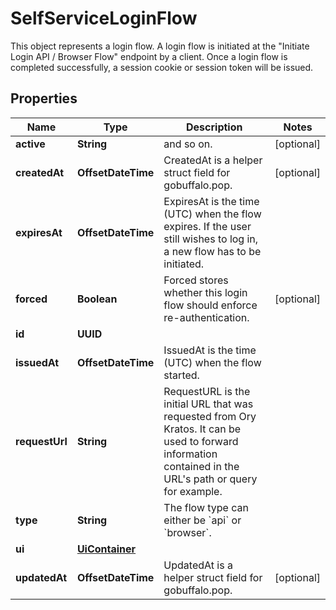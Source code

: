 

# SelfServiceLoginFlow

This object represents a login flow. A login flow is initiated at the \"Initiate Login API / Browser Flow\" endpoint by a client.  Once a login flow is completed successfully, a session cookie or session token will be issued.

## Properties

Name | Type | Description | Notes
------------ | ------------- | ------------- | -------------
**active** | **String** | and so on. |  [optional]
**createdAt** | **OffsetDateTime** | CreatedAt is a helper struct field for gobuffalo.pop. |  [optional]
**expiresAt** | **OffsetDateTime** | ExpiresAt is the time (UTC) when the flow expires. If the user still wishes to log in, a new flow has to be initiated. | 
**forced** | **Boolean** | Forced stores whether this login flow should enforce re-authentication. |  [optional]
**id** | **UUID** |  | 
**issuedAt** | **OffsetDateTime** | IssuedAt is the time (UTC) when the flow started. | 
**requestUrl** | **String** | RequestURL is the initial URL that was requested from Ory Kratos. It can be used to forward information contained in the URL&#39;s path or query for example. | 
**type** | **String** | The flow type can either be &#x60;api&#x60; or &#x60;browser&#x60;. | 
**ui** | [**UiContainer**](UiContainer.md) |  | 
**updatedAt** | **OffsetDateTime** | UpdatedAt is a helper struct field for gobuffalo.pop. |  [optional]



